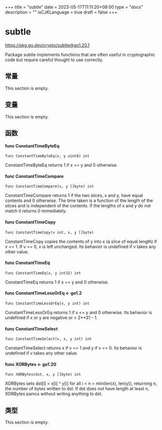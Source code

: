 +++
title = "subtle"
date = 2023-05-17T11:11:20+08:00
type = "docs"
description = ""
isCJKLanguage = true
draft = false
+++
# subtle

https://pkg.go.dev/crypto/subtle@go1.20.1



Package subtle implements functions that are often useful in cryptographic code but require careful thought to use correctly.











## 常量 

This section is empty.

## 变量

This section is empty.

## 函数

#### func ConstantTimeByteEq 

```
func ConstantTimeByteEq(x, y uint8) int
```

ConstantTimeByteEq returns 1 if x == y and 0 otherwise.

#### func ConstantTimeCompare 

```
func ConstantTimeCompare(x, y []byte) int
```

ConstantTimeCompare returns 1 if the two slices, x and y, have equal contents and 0 otherwise. The time taken is a function of the length of the slices and is independent of the contents. If the lengths of x and y do not match it returns 0 immediately.

#### func ConstantTimeCopy 

```
func ConstantTimeCopy(v int, x, y []byte)
```

ConstantTimeCopy copies the contents of y into x (a slice of equal length) if v == 1. If v == 0, x is left unchanged. Its behavior is undefined if v takes any other value.

#### func ConstantTimeEq 

```
func ConstantTimeEq(x, y int32) int
```

ConstantTimeEq returns 1 if x == y and 0 otherwise.

#### func ConstantTimeLessOrEq  <- go1.2

```
func ConstantTimeLessOrEq(x, y int) int
```

ConstantTimeLessOrEq returns 1 if x <= y and 0 otherwise. Its behavior is undefined if x or y are negative or > 2**31 - 1.

#### func ConstantTimeSelect 

```
func ConstantTimeSelect(v, x, y int) int
```

ConstantTimeSelect returns x if v == 1 and y if v == 0. Its behavior is undefined if v takes any other value.

#### func XORBytes  <- go1.20

```
func XORBytes(dst, x, y []byte) int
```

XORBytes sets dst[i] = x[i] ^ y[i] for all i < n = min(len(x), len(y)), returning n, the number of bytes written to dst. If dst does not have length at least n, XORBytes panics without writing anything to dst.

## 类型

This section is empty.